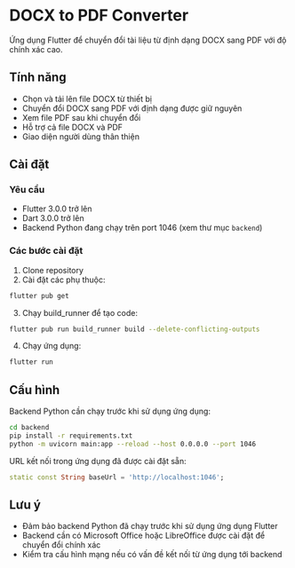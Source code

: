 # DOCX to PDF Converter

Ứng dụng Flutter để chuyển đổi tài liệu từ định dạng DOCX sang PDF với độ chính xác cao.

## Tính năng

- Chọn và tải lên file DOCX từ thiết bị
- Chuyển đổi DOCX sang PDF với định dạng được giữ nguyên
- Xem file PDF sau khi chuyển đổi
- Hỗ trợ cả file DOCX và PDF
- Giao diện người dùng thân thiện

## Cài đặt

### Yêu cầu

- Flutter 3.0.0 trở lên
- Dart 3.0.0 trở lên
- Backend Python đang chạy trên port 1046 (xem thư mục `backend`)

### Các bước cài đặt

1. Clone repository
2. Cài đặt các phụ thuộc:

```bash
flutter pub get
```

3. Chạy build_runner để tạo code:

```bash
flutter pub run build_runner build --delete-conflicting-outputs
```

4. Chạy ứng dụng:

```bash
flutter run
```

## Cấu hình

Backend Python cần chạy trước khi sử dụng ứng dụng:

```bash
cd backend
pip install -r requirements.txt
python -m uvicorn main:app --reload --host 0.0.0.0 --port 1046
```

URL kết nối trong ứng dụng đã được cài đặt sẵn:

```dart
static const String baseUrl = 'http://localhost:1046';
```

## Lưu ý

- Đảm bảo backend Python đã chạy trước khi sử dụng ứng dụng Flutter
- Backend cần có Microsoft Office hoặc LibreOffice được cài đặt để chuyển đổi chính xác
- Kiểm tra cấu hình mạng nếu có vấn đề kết nối từ ứng dụng tới backend
